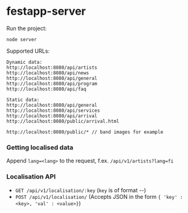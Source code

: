festapp-server
==============

Run the project:

`node server`

Supported URLs:

```
Dynamic data:
http://localhost:8080/api/artists
http://localhost:8080/api/news
http://localhost:8080/api/general
http://localhost:8080/api/program
http://localhost:8080/api/faq

Static data:
http://localhost:8080/api/general
http://localhost:8080/api/services
http://localhost:8080/api/arrival
http://localhost:8080/public/arrival.html

http://localhost:8080/public/* // band images for example
```

### Getting localised data

Append `lang=<lang>` to the request, f.ex. `/api/v1/artists?lang=fi`

### Localisation API
* `GET /api/v1/localisation/:key` (`key` is of format <fieldname>-<value>-<lang>)
* `POST /api/v1/localisation/` (Accepts JSON in the form `{ 'key' : <key>, 'val' : <value>}`)

